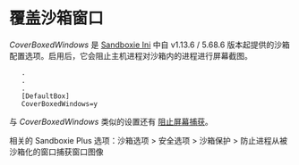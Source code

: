 # 覆盖沙箱窗口

_CoverBoxedWindows_ 是 [Sandboxie Ini](SandboxieIni.md) 中自 v1.13.6 / 5.68.6 版本起提供的沙箱配置选项。启用后，它会阻止主机进程对沙箱内的进程进行屏幕截图。

```
   .
   .
   .
   [DefaultBox]
   CoverBoxedWindows=y
```

与 _CoverBoxedWindows_ 类似的设置还有 [阻止屏幕捕获](BlockScreenCapture.md)。

相关的 Sandboxie Plus 选项：沙箱选项 > 安全选项 > 沙箱保护 > 防止进程从被沙箱化的窗口捕获窗口图像